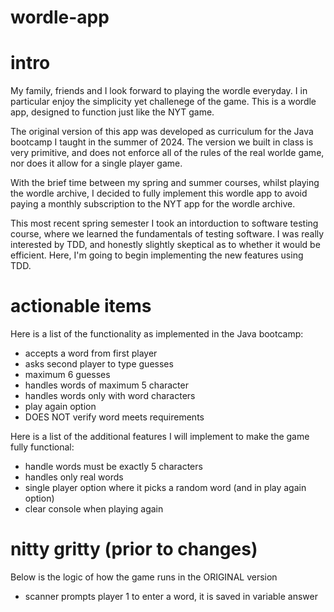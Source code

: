 # wordle-app
 
# intro
My family, friends and I look forward to playing the wordle everyday. I in particular enjoy the simplicity yet challenege of the game. This is a wordle app, designed to function just like the NYT game.

The original version of this app was developed as curriculum for the Java bootcamp I taught in the summer of 2024. The version we built in class is very primitive, and does not enforce all of the rules of the real worlde game, nor does it allow for a single player game. 

With the brief time between my spring and summer courses, whilst playing the wordle archive, I decided to fully implement this wordle app to avoid paying a monthly subscription to the NYT app for the wordle archive.

This most recent spring semester I took an intorduction to software testing course, where we learned the fundamentals of testing software. I was really interested by TDD, and honestly slightly skeptical as to whether it would be efficient. Here, I'm going to begin implementing the new features using TDD.

# actionable items
Here is a list of the functionality as implemented in the Java bootcamp:
- accepts a word from first player
- asks second player to type guesses
- maximum 6 guesses
- handles words of maximum 5 character
- handles words only with word characters
- play again option
- DOES NOT verify word meets requirements

Here is a list of the additional features I will implement to make the game fully functional:
- handle words must be exactly 5 characters
- handles only real words
- single player option where it picks a random word (and in play again option)
- clear console when playing again

# nitty gritty (prior to changes)
Below is the logic of how the game runs in the ORIGINAL version
- scanner prompts player 1 to enter a word, it is saved in variable answer

